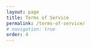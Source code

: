 ```yaml
---
layout: page
title: Terms of Service
permalink: /terms-of-service/
# navigation: true
order: 4
---
```

